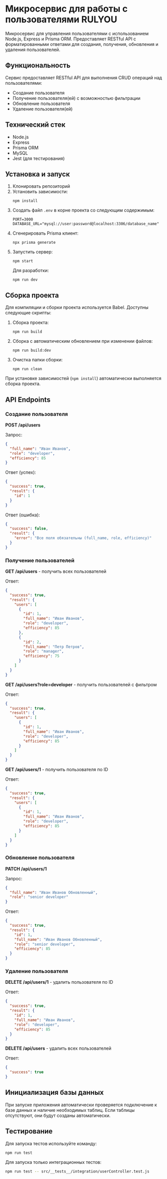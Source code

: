 # Микросервис для работы с пользователями RULYOU

Микросервис для управления пользователями с использованием Node.js, Express и Prisma ORM. Предоставляет RESTful API с форматированными ответами для создания, получения, обновления и удаления пользователей.

## Функциональность

Сервис предоставляет RESTful API для выполнения CRUD операций над пользователями:
- Создание пользователя
- Получение пользователя(ей) с возможностью фильтрации
- Обновление пользователя
- Удаление пользователя(ей)

## Технический стек

- Node.js
- Express
- Prisma ORM
- MySQL
- Jest (для тестирования)

## Установка и запуск

1. Клонировать репозиторий
2. Установить зависимости:
   ```
   npm install
   ```
3. Создать файл `.env` в корне проекта со следующим содержимым:
   ```
   PORT=3000
   DATABASE_URL="mysql://user:password@localhost:3306/database_name"
   ```
4. Сгенерировать Prisma клиент:
   ```
   npx prisma generate
   ```
5. Запустить сервер:
   ```
   npm start
   ```
   Для разработки:
   ```
   npm run dev
   ```

## Сборка проекта

Для компиляции и сборки проекта используется Babel. Доступны следующие скрипты:

1. Сборка проекта:
   ```
   npm run build
   ```
   
2. Сборка с автоматическим обновлением при изменении файлов:
   ```
   npm run build:dev
   ```
   
3. Очистка папки сборки:
   ```
   npm run clean
   ```

При установке зависимостей (`npm install`) автоматически выполняется сборка проекта.

## API Endpoints

### Создание пользователя
**POST /api/users**

Запрос:
```json
{
  "full_name": "Иван Иванов",
  "role": "developer",
  "efficiency": 85
}
```

Ответ (успех):
```json
{
  "success": true,
  "result": {
    "id": 1
  }
}
```

Ответ (ошибка):
```json
{
  "success": false,
  "result": {
    "error": "Все поля обязательны (full_name, role, efficiency)"
  }
}
```

### Получение пользователей

**GET /api/users** - получить всех пользователей

Ответ:
```json
{
  "success": true,
  "result": {
    "users": [
      {
        "id": 1,
        "full_name": "Иван Иванов",
        "role": "developer",
        "efficiency": 85
      },
      {
        "id": 2,
        "full_name": "Петр Петров",
        "role": "manager",
        "efficiency": 75
      }
    ]
  }
}
```

**GET /api/users?role=developer** - получить пользователей с фильтром

Ответ:
```json
{
  "success": true,
  "result": {
    "users": [
      {
        "id": 1,
        "full_name": "Иван Иванов",
        "role": "developer",
        "efficiency": 85
      }
    ]
  }
}
```

**GET /api/users/1** - получить пользователя по ID

Ответ:
```json
{
  "success": true,
  "result": {
    "users": [
      {
        "id": 1,
        "full_name": "Иван Иванов",
        "role": "developer",
        "efficiency": 85
      }
    ]
  }
}
```

### Обновление пользователя

**PATCH /api/users/1**

Запрос:
```json
{
  "full_name": "Иван Иванов Обновленный",
  "role": "senior developer"
}
```

Ответ:
```json
{
  "success": true,
  "result": {
    "id": 1,
    "full_name": "Иван Иванов Обновленный",
    "role": "senior developer",
    "efficiency": 85
  }
}
```

### Удаление пользователя

**DELETE /api/users/1** - удалить пользователя по ID

Ответ:
```json
{
  "success": true,
  "result": {
    "id": 1,
    "full_name": "Иван Иванов",
    "role": "developer",
    "efficiency": 85
  }
}
```

**DELETE /api/users** - удалить всех пользователей

Ответ:
```json
{
  "success": true
}
```

## Инициализация базы данных

При запуске приложения автоматически проверяется подключение к базе данных и наличие необходимых таблиц. Если таблицы отсутствуют, они будут созданы автоматически.

## Тестирование

Для запуска тестов используйте команду:
```bash
npm run test
```

Для запуска только интеграционных тестов:
```bash
npm run test -- src/__tests__/integration/userController.test.js
``` 